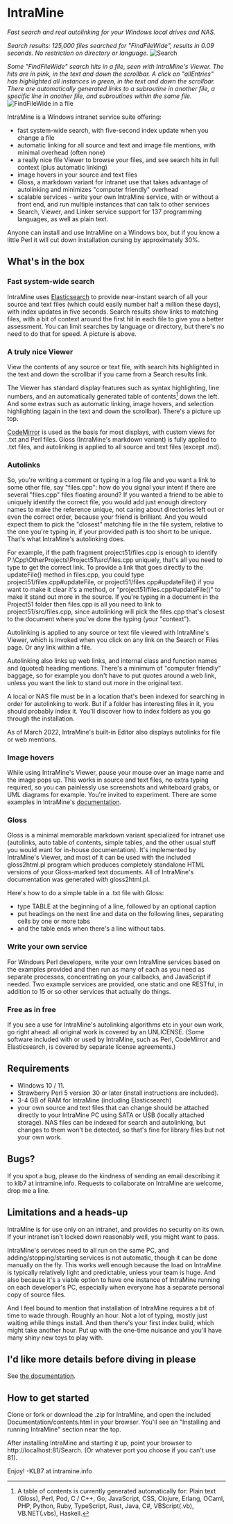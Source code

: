 # IntraMine

*Fast search and real autolinking for your Windows local drives and NAS.*

*Search results: 125,000 files searched for "FindFileWide", results in 0.09 seconds. No restriction on directory or language.*
![Search](https://github.com/KLB7/IntraMine/blob/master/Documentation/images/Search1.png)

*Some "FindFileWide" search hits in a file, seen with IntraMine's Viewer. The hits are in pink, in the text and down the scrollbar. A click on "allEntries" has highlighted all instances in green, in the text and down the scrollbar. There are automatically generated links to a subroutine in another file, a specific line in another file, and subroutines within the same file.*
![FindFileWide in a file](https://github.com/KLB7/IntraMine/blob/master/Documentation/images/2020-05-04%2016_22_47-win_wide_filepaths.pm.png)

IntraMine is a Windows intranet service suite offering:
 - fast system-wide search, with five-second index update when you change a file
 - automatic linking for all source and text and image file mentions, with minimal overhead (often none)
 - a really nice file Viewer to browse your files, and see search hits in full context (plus automatic linking)
 - image hovers in your source and text files
 - Gloss, a markdown variant for intranet use that takes advantage of autolinking and minimizes "computer friendly" overhead
 - scalable services - write your own IntraMine service, with or without a front end, and run multiple instances that can talk to other services
 - Search, Viewer, and Linker service support for 137 programming languages, as well as plain text.

Anyone can install and use IntraMine on a Windows box, but if you know a little Perl it will cut down installation cursing by approximately 30%.

## What's in the box
### Fast system-wide search
IntraMine uses [Elasticsearch](https://www.elastic.co/what-is/elasticsearch) to provide near-instant search of all your source and text files (which could easily number half a million these days), with index updates in five seconds. Search results show links to matching files, with a bit of context around the first hit in each file to give you a better assessment. You can limit searches by language or directory, but there's no need to do that for speed. A picture is above.
 
### A truly nice Viewer
View the contents of any source or text file, with search hits highlighted in the text and down the scrollbar if you came from a Search results link.

The Viewer has standard display features such as syntax highlighting, line numbers, and an automatically generated table of contents[^1] down the left. And some extras such as automatic linking, image hovers, and selection highlighting (again in the text and down the scrollbar). There's a picture up top.

[CodeMirror](https://codemirror.net/) is used as the basis for most displays, with custom views for .txt and Perl files. Gloss (IntraMine's markdown variant) is fully applied to .txt files, and autolinking is applied to all source and text files (except .md).

### Autolinks
So, you're writing a comment or typing in a log file and you want a link to some other file, say "files.cpp": how do you signal your intent if there are several "files.cpp" files floating around? If you wanted a friend to be able to uniquely identify the correct file, you would add just enough directory names to make the reference unique, not caring about directories left out or even the correct order, because your friend is brilliant. And you would expect them to pick the "closest" matching file in the file system, relative to the one you're typing in, if your provided path is too short to be unique. That's what IntraMine's autolinking does.

For example, if the path fragment project51/files.cpp is enough to identify P:\Cpp\OtherProjects\Project51\src\files.cpp uniquely, that's all you need to type to get the correct link. To provide a link that goes directly to the updateFile() method in files.cpp, you could type project51/files.cpp#updateFile, or project51/files.cpp#updateFile() if you want to make it clear it's a method, or "project51/files.cpp#updateFile()" to make it stand out more in the source. If you're typing in a document in the Project51 folder then files.cpp is all you need to link to project51/src/files.cpp, since autolinking will pick the files.cpp that's closest to the document where you've done the typing (your "context").

Autolinking is applied to any source or text file viewed with IntraMine's Viewer, which is invoked when you click on any link on the Search or Files page. Or any link within a file.

Autolinking also links up web links, and internal class and function names and (quoted) heading mentions. There's a minimum of "computer friendly" baggage, so for example you don't have to put quotes around a web link, unless you want the link to stand out more in the original text.

A local or NAS file must be in a location that's been indexed for searching in order for autolinking to work. But if a folder has interesting files in it, you should probably index it. You'll discover how to index folders as you go through the installation.

As of March 2022, IntraMine's built-in Editor also displays autolinks for file or web mentions.

### Image hovers
While using IntraMine's Viewer, pause your mouse over an image name and the image pops up. This works in source and text files, no extra typing required, so you can painlessly use screenshots and whiteboard grabs, or UML diagrams for example. You're invited to experiment. There are some examples in IntraMine's [documentation](https://htmlpreview.github.io/?https://github.com/KLB7/IntraMine/blob/master/Documentation/contents.html).

### Gloss
Gloss is a minimal memorable markdown variant specialized for intranet use (autolinks, auto table of contents, simple tables, and the other usual stuff you would want for in-house documentation). It's implemented by IntraMine's Viewer, and most of it can be used with the included gloss2html.pl program which produces completely standalone HTML versions of your Gloss-marked text documents. All of IntraMine's documentation was generated with gloss2html.pl.

Here's how to do a simple table in a .txt file with Gloss:
 - type TABLE at the beginning of a line, followed by an optional caption
 - put headings on the next line and data on the following lines, separating cells by one or more tabs
 - and the table ends when there's a line without tabs.

### Write your own service
For Windows Perl developers, write your own IntraMine services based on the examples provided and then run as many of each as you need as separate processes, concentrating on your callbacks, and JavaScript if needed. Two example services are provided, one static and one RESTful, in addition to 15 or so other services that actually do things.

### Free as in free
If you see a use for IntraMine's autolinking algorithms etc in your own work, go right ahead: all original work is covered by an UNLICENSE. (Some software included with or used by IntraMine, such as Perl, CodeMirror and Elasticsearch, is covered by separate license agreements.)

## Requirements
 - Windows 10 / 11.
 - Strawberry Perl 5 version 30 or later (install instructions are included).
 - 3-4 GB of RAM for IntraMine (including Elasticsearch)
 - your own source and text files that can change should be attached directly to your IntraMine PC using SATA or USB (locally attached storage). NAS files can be indexed for search and autolinking, but changes to them won't be detected, so that's fine for library files but not your own work.

## Bugs?
If you spot a bug, please do the kindness of sending an email describing it to klb7 at intramine.info. Requests to collaborate on IntraMine are welcome, drop me a line.

## Limitations and a heads-up
IntraMine is for use only on an intranet, and provides no security on its own. If your intranet isn't locked down reasonably well, you might want to pass.

IntraMine's services need to all run on the same PC, and adding/stopping/starting services is not automatic, though it can be done manually on the fly. This works well enough because the load on IntraMine is typically relatively light and predictable, unless your team is huge. And also because it's a viable option to have one instance of IntraMine running on each developer's PC, especially when everyone has a separate personal copy of source files.

And I feel bound to mention that installation of IntraMine requires a bit of time to wade through. Roughly an hour. Not a lot of typing, mostly just waiting while things install. And then there's your first index build, which might take another hour. Put up with the one-time nuisance and you'll have many shiny new toys to play with.

## I'd like more details before diving in please
See [the documentation](https://htmlpreview.github.io/?https://github.com/KLB7/IntraMine/blob/master/Documentation/contents.html).

## How to get started
Clone or fork or download the .zip for IntraMine, and open the included Documentation/contents.html in your browser. You'll see an "Installing and running IntraMine" section near the top.

After installing IntraMine and starting it up, point your browser to http://localhost:81/Search. (Or whatever port you choose if you can't use 81).

Enjoy!
-KLB7 at intramine.info

[^1]: A table of contents is currently generated automatically for: Plain text (Gloss), Perl, Pod, C / C++, Go, JavaScript, CSS, Clojure, Erlang, OCaml, PHP, Python, Ruby, TypeScript, Rust, Java, C#, VBScript(.vb), VB.NET(.vbs), Haskell.

